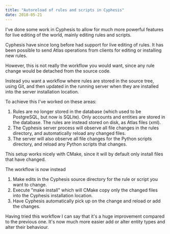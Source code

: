 ```yaml
---
title: "Autoreload of rules and scripts in Cyphesis"
date: 2018-05-21
---
```

I've done some work in Cyphesis to allow for much more powerful features for live editing of the world, mainly editing rules and scripts.

Cyphesis have since long before had support for live editing of rules. It has been possible to send Atlas operations from clients for editing or installing new rules.

However, this is not really the workflow you would want, since any rule change would be detached from the source code.

Instead you want a workflow where rules are stored in the source tree, using Git, and then updated in the running server when they are installed into the server installation location.

To achieve this I've worked on these areas:

1) Rules are no longer stored in the database (which used to be PostgreSQL, but now is SQLite). Only accounts and entities are stored in the database. The rules are instead stored on disk, as Atlas files (xml).
2) The Cyphesis server process will observe all file changes in the rules directory, and automatically reload any changed files.
3) The server will also observe all file changes for the Python scripts directory, and reload any Python scripts that changes.

This setup works nicely with CMake, since it will by default only install files that have changed.

The workflow is now instead

1) Make edits in the Cyphesis source directory for the rule or script you want to change.
2) Execute "make install" which will CMake copy only the changed files into the Cyphesis installation location.
3) Have Cyphesis automatically pick up on the change and reload or add the changes.

Having tried this workflow I can say that it's a huge improvement compared to the previous one. It's now much more easier add or alter entity types and alter their behaviour.